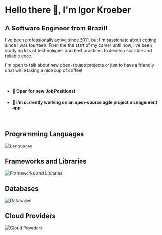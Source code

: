 # Hello there 👋, I'm Igor Kroeber
## A Software Engineer from Brazil!

I've been professionally active since 2011, but I'm passionate about coding since I was fourteen.
From the the start of my career until now, I've been studying lots of technologies and best practices to develop scalable and reliable code.

I'm open to talk about new open-source projects or just to have a friendly chat while taking a nice cup of coffee!

</br>

- #### 💼 Open for new Job Positions!
- #### 🔭 I’m currently working on an open-source agile project management app

</br>

## Programming Languages
![Languages](https://cardify.vercel.app/api/badges?border=false&borderColor=%23ddd&borderWidth=2&iconColor=&icons=csharp%2Ctypescript%2Cjavascript%2Cphp%2Cpython%2Cruby%2Cc%2Ccplusplus&preset=october-silenceiver&shadow=false&width=70)

## Frameworks and Libraries
![Frameworks and Libraries](https://cardify.vercel.app/api/badges?border=false&borderColor=%23ddd&borderWidth=2&iconColor=&icons=react%2Cvuedotjs%2Cnestjs%2Cnextdotjs%2Cdevexpress%2Claravel%2Crubyonrails%2Cdjango%2Cflask%2Cfastapi&preset=phoenix-start&shadow=false&width=70)

## Databases
![Databases](https://cardify.vercel.app/api/badges?border=false&borderColor=%23ddd&borderWidth=2&iconColor=&icons=microsoftsqlserver%2Cmysql%2Cmariadb%2Cpostgresql%2Csqlite%2Cmongodb%2Capachecouchdb%2Cneo4j&preset=clean-mirror&shadow=false&width=70)

## Cloud Providers
![Cloud Providers](https://cardify.vercel.app/api/badges?border=false&borderColor=%23ddd&borderWidth=2&iconColor=&icons=amazonaws&preset=juicy-cake&shadow=false&width=70)
